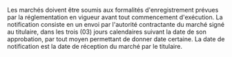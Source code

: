 
Les marchés doivent être soumis aux formalités d'enregistrement prévues
par la réglementation en vigueur avant tout commencement d'exécution.
La notification consiste en un envoi par l'autorité contractante du
marché signé au titulaire, dans les trois (03) jours calendaires suivant
la date de son approbation, par tout moyen permettant de donner date
certaine.
La date de notification est la date de réception du marché par le
titulaire.